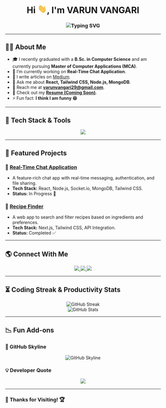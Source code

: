 <h1 align="center">Hi <img src="https://raw.githubusercontent.com/ABSphreak/ABSphreak/master/gifs/Hi.gif" width="30px">, I'm VARUN VANGARI</h1>
<h3 align="center">
  <img src="https://readme-typing-svg.herokuapp.com?font=Fira+Code&weight=500&size=22&pause=1000&color=F76C6C&center=true&width=435&lines=Full+Stack+Developer;Tech+Enthusiast;Lifelong+Learner" alt="Typing SVG" />
</h3>

---

## 👨‍💻 About Me
- 🎓 I recently graduated with a **B.Sc. in Computer Science** and am currently pursuing **Master of Computer Applications (MCA)**.
- 🔭 I’m currently working on **Real-Time Chat Application**.
- 📝 I write articles on [Medium](https://medium.com/@varunvangari).
- 💬 Ask me about **React, Tailwind CSS, Node.js, MongoDB**.
- 📧 Reach me at **varunvangari29@gmail.com**.
- 📝 Check out my **[Resume (Coming Soon)]()**.
- ⚡ Fun fact: **I think I am funny 😆**

---

## 🚀 Tech Stack & Tools

<p align="center">
  <img src="https://skillicons.dev/icons?i=html,css,sass,bootstrap,tailwind,javascript,react,redux,vue,php,laravel,nodejs,express,mongodb,mysql,postgresql,git,github,postman,figma,linux,c,cpp,java,python,d3js,selenium" />
</p>

---

## 📌 Featured Projects

### 🔹 [Real-Time Chat Application](#)
- A feature-rich chat app with real-time messaging, authentication, and file sharing.
- **Tech Stack:** React, Node.js, Socket.io, MongoDB, Tailwind CSS.
- **Status:** In Progress 🚀

### 🔹 [Recipe Finder](#)
- A web app to search and filter recipes based on ingredients and preferences.
- **Tech Stack:** Next.js, Tailwind CSS, API Integration.
- **Status:** Completed ✅

---

## 🌎 Connect With Me
<p align="center">
  <a href="https://linkedin.com/in/varunvangari" target="blank">
    <img src="https://img.shields.io/badge/LinkedIn-0077B5?style=for-the-badge&logo=linkedin&logoColor=white"/>
  </a>
  <a href="https://medium.com/@varunvangari" target="blank">
    <img src="https://img.shields.io/badge/Medium-000?style=for-the-badge&logo=medium&logoColor=white"/>
  </a>
  <a href="mailto:varunvangari29@gmail.com" target="blank">
    <img src="https://img.shields.io/badge/Email-D14836?style=for-the-badge&logo=gmail&logoColor=white"/>
  </a>
</p>

---

## ⏳ Coding Streak & Productivity Stats

<p align="center">
  <img src="https://github-readme-streak-stats.herokuapp.com/?user=VarunVangari&theme=radical&hide_border=true" alt="GitHub Streak" />
  <br/>
  <img src="https://github-readme-stats.vercel.app/api?username=VarunVangari&show_icons=true&theme=radical&hide_border=true" alt="GitHub Stats" />
</p>

---

## 📉 Fun Add-ons

### 📅 GitHub Skyline
<p align="center">
  <img src="https://skyline.github.com/VarunVangari/2024" alt="GitHub Skyline" width="500" />
</p>

### 💡 Developer Quote
<p align="center">
  <img src="https://quotes-github-readme.vercel.app/api?type=horizontal&theme=radical"/>
</p>

---

### 🚀 **Thanks for Visiting!** 🏆
